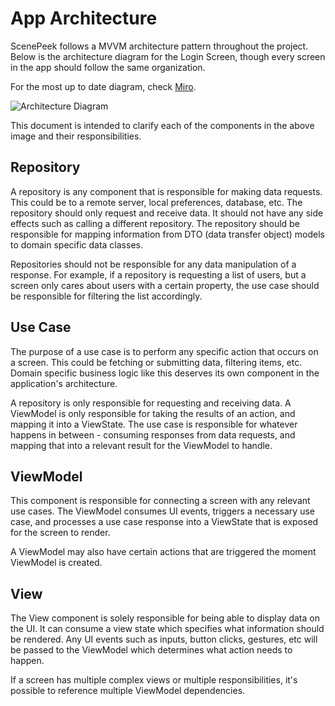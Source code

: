 # App Architecture

ScenePeek follows a MVVM architecture pattern throughout the project. Below is the architecture diagram for the Login Screen, though every screen in the app should follow the same organization.  

For the most up to date diagram, check [Miro](https://miro.com/app/board/uXjVPtAQGyM=/).

![Architecture Diagram](assets/ScenePeekFlows.png)

This document is intended to clarify each of the components in the above image and their responsibilities. 

## Repository

A repository is any component that is responsible for making data requests. This could be to a remote server, local preferences, database, etc. The repository should only request and receive data. It should not have any side effects such as calling a different repository. The repository should be responsible for mapping information from DTO (data transfer object) models to domain specific data classes.

Repositories should not be responsible for any data manipulation of a response. For example, if a repository is requesting a list of users, but a screen only cares about users with a certain property, the use case should be responsible for filtering the list accordingly. 

## Use Case

The purpose of a use case is to perform any specific action that occurs on a screen. This could be fetching or submitting data, filtering items, etc. Domain specific business logic like this deserves its own component in the application's architecture.

A repository is only responsible for requesting and receiving data. A ViewModel is only responsible for taking the results of an action, and mapping it into a ViewState. The use case is responsible for whatever happens in between - consuming responses from data requests, and mapping that into a relevant result for the ViewModel to handle.

## ViewModel

This component is responsible for connecting a screen with any relevant use cases. The ViewModel consumes UI events, triggers a necessary use case, and processes a use case response into a ViewState that is exposed for the screen to render.

A ViewModel may also have certain actions that are triggered the moment ViewModel is created.

## View

The View component is solely responsible for being able to display data on the UI. It can consume a view state which specifies what information should be rendered. Any UI events such as inputs, button clicks, gestures, etc will be passed to the ViewModel which determines what action needs to happen. 

If a screen has multiple complex views or multiple responsibilities, it's possible to reference multiple
ViewModel dependencies.

